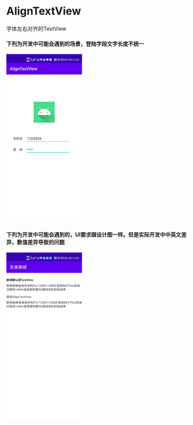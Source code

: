 # AlignTextView
字体左右对齐的TextView
#### 下列为开发中可能会遇到的场景，登陆字段文字长度不统一
<img src="https://github.com/sheisai/AlignTextView/blob/master/screenshots/login_test_case.jpeg" width="200" height="444" alt="登陆文案长度不一测试"/><br/>

#### 下列为开发中可能会遇到的，UI要求跟设计图一样。但是实际开发中中英文差异，数值差异导致的问题
<img src="https://github.com/sheisai/AlignTextView/blob/master/screenshots/text_test_case.jpeg" width="200" height="444" alt="文案测试对比"/><br/>
